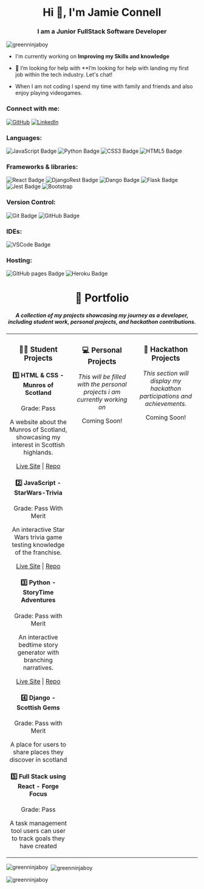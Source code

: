 <h1 align="center">Hi 👋, I'm Jamie Connell</h1>
<h3 align="center">I am a Junior FullStack Software Developer</h3>

<p align="left"> <img src="https://komarev.com/ghpvc/?username=greenninjaboy&label=Profile%20views&color=0e75b6&style=flat" alt="greenninjaboy" /> </p>

- I'm currently working on **Improving my Skills and knowledge**

- 🤝 I’m looking for help with **I’m looking for help with landing my first job within the tech industry. Let's chat!

- When I am not coding I spend my time with family and friends and also enjoy playing videogames.

<h3 align="left">Connect with me:</h3>
<p align="left">    <a href="https://github.com/GreenNinjaBoy" target="_blank"><img alt="GitHub" src="https://img.shields.io/badge/Github-%20-%20?style=plastic&logo=github&logoColor=white&label=GreenNinjaBoy&labelColor=black&color=black"></a>
    <a href="https://www.linkedin.com/in/jamie-connell-995748193/" target="_blank"><img alt="LinkedIn" src="https://img.shields.io/badge/LinkedIn-%20-%20?style=plastic&logo=LinkedIn&logoColor=white&label=J.Connell&labelColor=blue&color=blue"></a>
</p>

### Languages:

![JavaScript Badge](https://img.shields.io/badge/JavaScript-323330?style=for-the-badge&logo=javascript&logoColor=F7DF1E)
![Python Badge](https://img.shields.io/badge/Python-FFD43B?style=for-the-badge&logo=python&logoColor=blue)
![CSS3 Badge](https://img.shields.io/badge/CSS3-1572B6?style=for-the-badge&logo=css3&logoColor=white)
![HTML5 Badge](https://img.shields.io/badge/HTML5-E34F26?style=for-the-badge&logo=html5&logoColor=white)

### Frameworks & libraries:

![React Badge](https://img.shields.io/badge/React-20232A?style=for-the-badge&logo=react&logoColor=61DAFB)
![DjangoRest Badge](https://img.shields.io/badge/django%20rest-ff1709?style=for-the-badge&logo=django&logoColor=white)
![Dango Badge](https://img.shields.io/badge/Django-092E20?style=for-the-badge&logo=django&logoColor=green)
![Flask Badge](https://img.shields.io/badge/Flask-000000?style=for-the-badge&logo=flask&logoColor=white)
![Jest Badge](https://img.shields.io/badge/Jest-C21325?style=for-the-badge&logo=jest&logoColor=white)
![Bootstrap](https://img.shields.io/badge/Bootstrap-563D7C?style=for-the-badge&logo=bootstrap&logoColor=white)

### Version Control:

![Git Badge](https://img.shields.io/badge/GIT-E44C30?style=for-the-badge&logo=git&logoColor=white)
![GitHub Badge](https://img.shields.io/badge/GitHub-100000?style=for-the-badge&logo=github&logoColor=white)

### IDEs:

![VSCode Badge](https://img.shields.io/badge/Visual_Studio_Code-0078D4?style=for-the-badge&logo=visual%20studio%20code&logoColor=white)

### Hosting:

![GitHub pages Badge](https://img.shields.io/badge/GitHub%20Pages-222222?style=for-the-badge&logo=GitHub%20Pages&logoColor=white)
![Heroku Badge](https://img.shields.io/badge/heroku-%23430098.svg?style=for-the-badge&logo=heroku&logoColor=white)

<h1 align="center">📂 Portfolio</h1>
<h5 align="center">A collection of my projects showcasing my journey as a developer, including student work, personal projects, and hackathon contributions.</h5>

<div align="center">
  <table>
    <tr>
      <td valign="top" width="33%">
        <h3 align="center">👩‍🎓 Student Projects</h3>
<div align="center">
  <h4>1️⃣ HTML & CSS - Munros of Scotland</h4>
  <p>Grade: Pass</p>
  <p>A website about the Munros of Scotland, showcasing my interest in Scottish highlands.</p>
  <p>
    <a href="https://greenninjaboy.github.io/Munros-of-Scotland-PP1/">Live Site</a> |
    <a href="https://github.com/GreenNinjaBoy/Munros-of-Scotland-PP1">Repo</a>
  </p>

  <h4>2️⃣ JavaScript - StarWars-Trivia</h4>
  <p>Grade: Pass With Merit</p>
  <p>An interactive Star Wars trivia game testing knowledge of the franchise.</p>
  <p>
    <a href="https://greenninjaboy.github.io/Star-Wars-Trivia-PP2/">Live Site</a> |
    <a href="https://github.com/GreenNinjaBoy/Star-Wars-Trivia-PP2">Repo</a>
  </p>

  <h4>3️⃣ Python - StoryTime Adventures</h4>
  <p>Grade: Pass with Merit</p>
  <p>An interactive bedtime story generator with branching narratives.</p>
  <p>
    <a href="https://greenninjaboy.github.io/Story-Time-Adventures-PP3/">Live Site</a> |
    <a href="https://github.com/GreenNinjaBoy/Story-Time-Adventures-PP3">Repo</a>
  </p>

  <h4>4️⃣ Django - Scottish Gems</h4>
  <p>Grade: Pass with Merit</p>
  <p>A place for users to share places they discover in scotland</p>
  <p>
    <a></a>
    <a></a>
  </p>

  <h4>5️⃣ Full Stack using React - Forge Focus</h4>
  <p>Grade: Pass</p>
  <p>A task management tool users can user to track goals they have created</p>
  <p>
    <a></a>
    <a></a>
  </p>
</div>
      </td>
      <td valign="top" width="33%">
        <h3 align="center">💻 Personal Projects</h3>
        <div align="center">
          <p><em>This will be filled with the personal projects i am currently working on</em></p>
          <p>Coming Soon!</p>
        </div>
      </td>
      <td valign="top" width="33%">
        <h3 align="center">🤝 Hackathon Projects</h3>
        <div align="center">
          <p><em>This section will display my hackathon participations and achievements.</em></p>
          <p>Coming Soon!</p>
        </div>
      </td>
    </tr>
  </table>
</div>
  
<p><img align="left" src="https://github-readme-stats.vercel.app/api/top-langs?username=greenninjaboy&show_icons=true&locale=en&layout=compact" alt="greenninjaboy" /></p>

<p>&nbsp;<img align="center" src="https://github-readme-stats.vercel.app/api?username=greenninjaboy&show_icons=true&locale=en" alt="greenninjaboy" /></p>

<p><img align="center" src="https://github-readme-streak-stats.herokuapp.com/?user=greenninjaboy&" alt="greenninjaboy" /></p>

